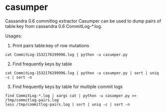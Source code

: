 # casumper
Cassandra 0.6 commitlog extractor
Casumper can be used to dump pairs of table:key from cassandra 0.6 CommitLog-*.log.

Usages: 
1. Print pairs table:key of row mutations
```
cat CommitLog-1532176199996.log | python -u casumper.py
```

2. Find frequently keys by table
```
cat CommitLog-1532176199996.log | python -u casumper.py | sort | uniq -c | sort -n
```

3. Find frequently keys by table for multiple commit logs
```
find CommitLog-*.log | xargs cat | python -u casumper.py >> /tmp/commitlog-pairs.log
less /tmp/commitlog-pairs.log | sort | uniq -c | sort -n
```

